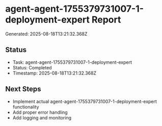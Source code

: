 # agent-agent-1755379731007-1-deployment-expert Report

Generated: 2025-08-18T13:21:32.368Z

## Status
- Task: agent-agent-1755379731007-1-deployment-expert
- Status: Completed
- Timestamp: 2025-08-18T13:21:32.368Z

## Next Steps
- Implement actual agent-agent-1755379731007-1-deployment-expert functionality
- Add proper error handling
- Add logging and monitoring
